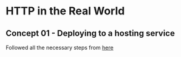 # HTTP in the Real World

## Concept 01 - Deploying to a hosting service

Followed all the necessary steps from [here](https://classroom.udacity.com/nanodegrees/nd024/parts/b5036a67-32f5-4b47-b4cd-18b33201aa96/modules/69d7024c-2c8a-43c5-b466-af62e74a3bad/lessons/773150bb-8e88-4457-b077-3b8a02018f33/concepts/1d84f620-4d25-45fd-aa10-276498e328ae)
